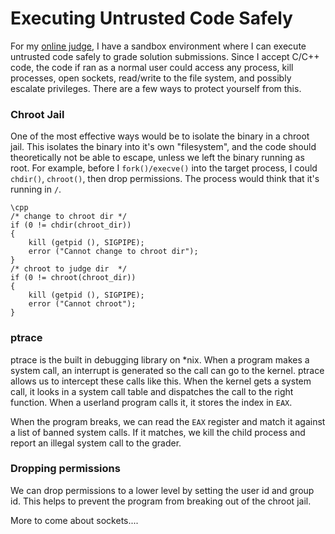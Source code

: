 # Executing Untrusted Code Safely

For my [online judge](/project/westviewcoders.org), I have a sandbox environment where I can execute untrusted code safely to grade solution submissions. Since I accept C/C++ code, the code if ran as a normal user could access any process, kill processes, open sockets, read/write to the file system, and possibly escalate privileges. There are a few ways to protect yourself from this.





### Chroot Jail

One of the most effective ways would be to isolate the binary in a chroot jail. This isolates the binary into it's own "filesystem", and the code should theoretically not be able to escape, unless we left the binary running as root. For example, before I `fork()/execve()` into the target process, I could `chdir()`, `chroot()`, then drop permissions. The process would think that it's running in `/`.


    \cpp
    /* change to chroot dir */
    if (0 != chdir(chroot_dir))
    {
    	kill (getpid (), SIGPIPE);
    	error ("Cannot change to chroot dir");
    }
    /* chroot to judge dir  */
    if (0 != chroot(chroot_dir))
    {
    	kill (getpid (), SIGPIPE);
    	error ("Cannot chroot");
    }


### ptrace

ptrace is the built in debugging library on *nix. When a program makes a system call, an interrupt is generated so the call can go to the kernel. ptrace allows us to intercept these calls like this. When the kernel gets a system call, it looks in a system call table and dispatches the call to the right function. When a userland program calls it, it stores the index in `EAX`.

When the program breaks, we can read the `EAX` register and match it against a list of banned system calls. If it matches, we kill the child process and report an illegal system call to the grader.


### Dropping permissions

We can drop permissions to a lower level by setting the user id and group id. This helps to prevent the program from breaking out of the chroot jail.



More to come about sockets....